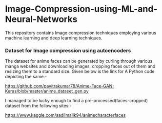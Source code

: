 # Image-Compression-using-ML-and-Neural-Networks
This repository contains Image compression techniques employing various machine learning and deep learning techniques.
### Dataset for Image compression using autoencoders
The dataset for anime faces can be generated by curling through various manga websites and downloading images, cropping faces out of them and resizing them to a standard size. Given below is the link for A Python code depicting the same:-

https://github.com/pavitrakumar78/Anime-Face-GAN-Keras/blob/master/anime_dataset_gen.py

I managed to be lucky enough to find a pre-processed(faces-cropped) dataset from the following sites:-

https://www.kaggle.com/aadilmalik94/animecharacterfaces


